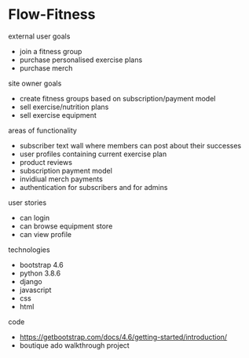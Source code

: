 # Flow-Fitness


external user goals
* join a fitness group
* purchase personalised exercise plans
* purchase merch

site owner goals
* create fitness groups based on subscription/payment model
* sell exercise/nutrition plans
* sell exercise equipment

areas of functionality
* subscriber text wall where members can post about their successes
* user profiles containing current exercise plan
* product reviews
* subscription payment model
* invidiual merch payments
* authentication for subscribers and for admins

user stories
* can login
* can browse equipment store
* can view profile

technologies
* bootstrap 4.6
* python 3.8.6
* django
* javascript
* css
* html

code
* https://getbootstrap.com/docs/4.6/getting-started/introduction/
* boutique ado walkthrough project